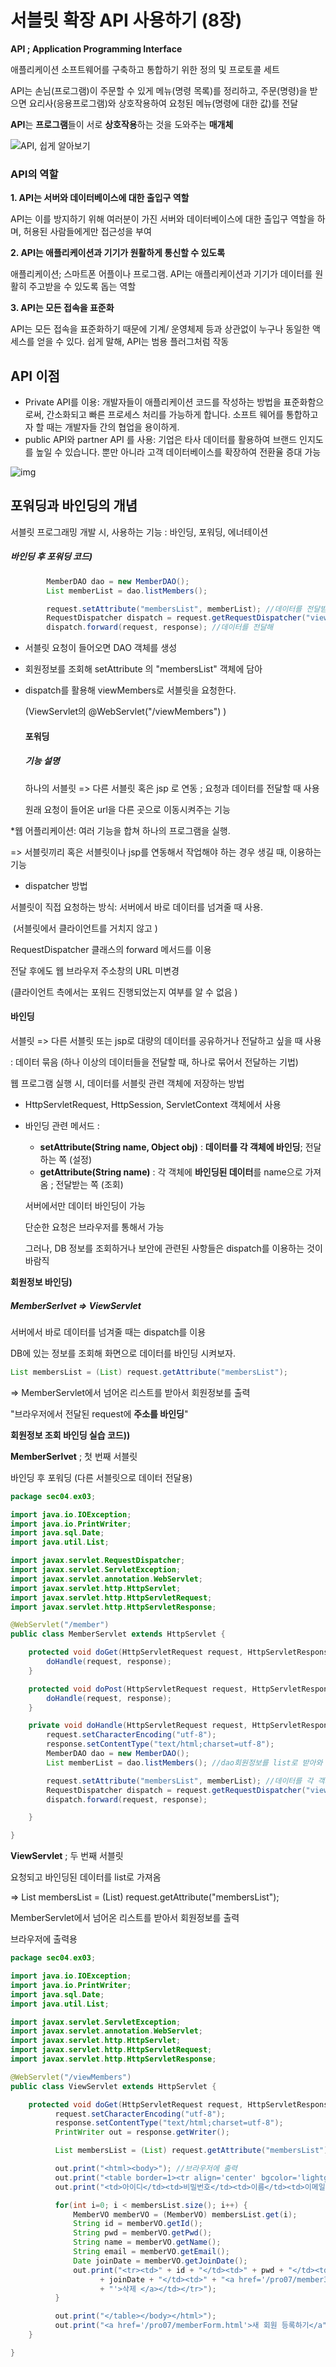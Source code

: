 # 서블릿 확장 API 사용하기 (8장)

**API ; Application Programming Interface** 

애플리케이션 소프트웨어를 구축하고 통합하기 위한 정의 및 프로토콜 세트

API는 손님(프로그램)이 주문할 수 있게 메뉴(명령 목록)를 정리하고, 주문(명령)을 받으면 요리사(응용프로그램)와 상호작용하여 요청된 메뉴(명령에 대한 값)를 전달

 **API**는 **프로그램**들이 서로 **상호작용**하는 것을 도와주는 **매개체**

![API, 쉽게 알아보기](md-images/API-%EC%89%BD%EA%B2%8C-%EC%95%8C%EC%95%84%EB%B3%B4%EA%B8%B0.png)

### **API의 역할**

**1. API는 서버와 데이터베이스에 대한 출입구 역할**

API는 이를 방지하기 위해 여러분이 가진 서버와 데이터베이스에 대한 출입구 역할을 하며, 허용된 사람들에게만 접근성을 부여

**2. API는 애플리케이션과 기기가 원활하게 통신할 수 있도록** 

애플리케이션; 스마트폰 어플이나 프로그램. API는 애플리케이션과 기기가 데이터를 원활히 주고받을 수 있도록 돕는 역할

**3. API는 모든 접속을 표준화**

API는 모든 접속을 표준화하기 때문에 기계/ 운영체제 등과 상관없이 누구나 동일한 액세스를 얻을 수 있다. 쉽게 말해, API는 범용 플러그처럼 작동



## API 이점

- Private API를 이용: 개발자들이 애플리케이션 코드를 작성하는 방법을 표준화함으로써, 간소화되고 빠른 프로세스 처리를 가능하게 합니다. 소프트 웨어를 통합하고자 할 때는 개발자들 간의 협업을 용이하게.
- public API와 partner API 를 사용:  기업은 타사 데이터를 활용하여 브랜드 인지도를 높일 수 있습니다. 뿐만 아니라 고객 데이터베이스를 확장하여 전환율 증대 가능



![img](md-images/API-page-graphic.png)

## 포워딩과 바인딩의 개념 

서블릿 프로그래밍 개발 시, 사용하는 기능 : 바인딩, 포워딩, 에너테이션 

##### 바인딩 후 포워딩 코드) 

```java
		MemberDAO dao = new MemberDAO();        
        List memberList = dao.listMembers(); 

        request.setAttribute("membersList", memberList); //데이터를 전달받아와 
        RequestDispatcher dispatch = request.getRequestDispatcher("viewMembers"); //" " 는 서블릿 이름 
        dispatch.forward(request, response); //데이터를 전달해 

```

- 서블릿 요청이 들어오면 DAO 객체를 생성

- 회원정보를 조회해 setAttribute 의 "membersList" 객체에 담아 

- dispatch를 활용해 viewMembers로 서블릿을 요청한다. 

  (ViewServlet의 @WebServlet("/viewMembers") )

  

  #### 포워딩

  ##### 기능 설명

  하나의 서블릿  => 다른 서블릿 혹은 jsp 로 연동 ; 요청과 데이터를 전달할 때 사용 

  원래 요청이 들어온 url을 다른 곳으로 이동시켜주는 기능 

*웹 어플리케이션: 여러 기능을 합쳐 하나의 프로그램을 실행. 

=> 서블릿끼리 혹은 서블릿이나 jsp를 연동해서 작업해야 하는 경우 생길 때, 이용하는 기능

- dispatcher 방법

서블릿이 직접 요청하는 방식: 서버에서 바로 데이터를 넘겨줄 때 사용. 

​												(서블릿에서 클라이언트를 거치지 않고 )

RequestDispatcher 클래스의 forward 메서드를 이용 

전달 후에도 웹 브라우저 주소창의 URL 미변경

(클라이언트 측에서는 포워드 진행되었는지 여부를 알 수 없음 ) 



#### 바인딩

서블릿 => 다른 서블릿 또는 jsp로 대량의 데이터를 공유하거나 전달하고 싶을 때 사용 

: 데이터 묶음 (하나 이상의 데이터들을 전달할 때, 하나로 묶어서 전달하는 기법)

웹 프로그램 실행 시, 데이터를 서블릿 관련 객체에 저장하는 방법 

- HttpServletRequest, HttpSession, ServletContext 객체에서 사용

- 바인딩 관련 메서드 : 

  - **setAttribute(String name, Object obj)** : **데이터를 각 객체에 바인딩**; 전달하는 쪽 (설정) 
  - **getAttribute(String name)** : 각 객체에 **바인딩된 데이터**를 name으로 가져옴 ; 전달받는 쪽 (조회)

  서버에서만 데이터 바인딩이 가능

  단순한 요청은 브라우저를 통해서 가능

  그러나, DB 정보를 조회하거나 보안에 관련된 사항들은 dispatch를 이용하는 것이 바람직



**회원정보 바인딩)** 

##### MemberSerlvet => ViewServlet

서버에서 바로 데이터를 넘겨줄 때는 dispatch를 이용

 DB에 있는 정보를 조회해 화면으로 데이터를 바인딩 시켜보자.

``` java
List membersList = (List) request.getAttribute("membersList"); 
```

=> MemberServlet에서 넘어온 리스트를 받아서 회원정보를 출력

"브라우저에서 전달된 request에 **주소를 바인딩**"

**회원정보 조회 바인딩 실습 코드))** 

**MemberSerlvet** ; 첫 번째 서블릿 

바인딩 후 포워딩 (다른 서블릿으로 데이터 전달용)

```java
package sec04.ex03;

import java.io.IOException;
import java.io.PrintWriter;
import java.sql.Date;
import java.util.List;

import javax.servlet.RequestDispatcher;
import javax.servlet.ServletException;
import javax.servlet.annotation.WebServlet;
import javax.servlet.http.HttpServlet;
import javax.servlet.http.HttpServletRequest;
import javax.servlet.http.HttpServletResponse;

@WebServlet("/member")
public class MemberServlet extends HttpServlet {

    protected void doGet(HttpServletRequest request, HttpServletResponse response) throws ServletException, IOException {
        doHandle(request, response);
    }

    protected void doPost(HttpServletRequest request, HttpServletResponse response) throws ServletException, IOException {
        doHandle(request, response);
    }

    private void doHandle(HttpServletRequest request, HttpServletResponse response) throws ServletException, IOException {
        request.setCharacterEncoding("utf-8");
        response.setContentType("text/html;charset=utf-8");
        MemberDAO dao = new MemberDAO();        
        List memberList = dao.listMembers(); //dao회원정보를 list로 받아와 

        request.setAttribute("membersList", memberList); //데이터를 각 객체에 바인딩 
        RequestDispatcher dispatch = request.getRequestDispatcher("viewMembers"); //ViewServlet으로 포워딩 
        dispatch.forward(request, response); 

    }

}
```



**ViewServlet** ; 두 번째 서블릿 

요청되고 바인딩된 데이터를 list로 가져옴 

=> List membersList = (List) request.getAttribute("membersList"); 

MemberServlet에서 넘어온 리스트를 받아서 회원정보를 출력

브라우저에 출력용 

``` java
package sec04.ex03;

import java.io.IOException;
import java.io.PrintWriter;
import java.sql.Date;
import java.util.List;

import javax.servlet.ServletException;
import javax.servlet.annotation.WebServlet;
import javax.servlet.http.HttpServlet;
import javax.servlet.http.HttpServletRequest;
import javax.servlet.http.HttpServletResponse;

@WebServlet("/viewMembers")
public class ViewServlet extends HttpServlet {

    protected void doGet(HttpServletRequest request, HttpServletResponse response) throws ServletException, IOException {
          request.setCharacterEncoding("utf-8");        
          response.setContentType("text/html;charset=utf-8");
          PrintWriter out = response.getWriter();    

          List membersList = (List) request.getAttribute("membersList"); //첫번째 서블릿에서 바인딩한 회원정보를 List로 가져옴 

          out.print("<html><body>"); //브라우저에 출력
          out.print("<table border=1><tr align='center' bgcolor='lightgreen'>");
          out.print("<td>아이디</td><td>비밀번호</td><td>이름</td><td>이메일</td><td>가입일</td><td >삭제</td></tr>");

          for(int i=0; i < membersList.size(); i++) {
              MemberVO memberVO = (MemberVO) membersList.get(i);
              String id = memberVO.getId();
              String pwd = memberVO.getPwd();
              String name = memberVO.getName();
              String email = memberVO.getEmail();
              Date joinDate = memberVO.getJoinDate();
              out.print("<tr><td>" + id + "</td><td>" + pwd + "</td><td>" + name + "</td><td>" + email + "</td><td>"
                    + joinDate + "</td><td>" + "<a href='/pro07/member3?command=delMember&id=" + id
                    + "'>삭제 </a></td></tr>");              
          }

          out.print("</table></body></html>");
          out.print("<a href='/pro07/memberForm.html'>새 회원 등록하기</a");        
    }

}




